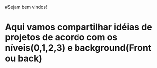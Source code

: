 #Sejam bem vindos!

# Aqui vamos compartilhar idéias de projetos de acordo com os níveis(0,1,2,3) e background(Front ou back)
